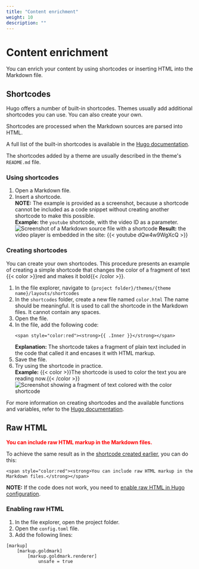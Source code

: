 ```yaml
---
title: "Content enrichment"
weight: 10
description: ""
---
```

# Content enrichment
You can enrich your content by using shortcodes or inserting HTML into the Markdown file.

## Shortcodes
Hugo offers a number of built-in shortcodes. Themes usually add additional shortcodes you can use. You can also create your own.

Shortcodes are processed when the Markdown sources are parsed into HTML.  

A full list of the built-in shortcodes is available in the [Hugo documentation](https://gohugo.io/content-management/shortcodes/#use-hugos-built-in-shortcodes).

The shortcodes added by a theme are usually described in the theme's `README.md` file.

### Using shortcodes

1. Open a Markdown file.
2. Insert a shortcode.  
**NOTE:** The example is provided as a screenshot, because a shortcode cannot be included as a code snippet without creating another shortcode to make this possible.  
**Example:** the `youtube` shortcode, with the video ID as a parameter.  
![Screenshot of a Markdown source file with a shortcode](/images/shortcode.png) 
**Result:** the video player is embedded in the site:
{{< youtube dQw4w9WgXcQ >}}

### Creating shortcodes
You can create your own shortcodes. This procedure presents an example of creating a simple shortcode that changes the color of a fragment of text {{< color >}}red and makes it bold{{< /color >}}.

1. In the file explorer, navigate to `{project folder}/themes/{theme name}/layouts/shortcodes`
2. In the `shortcodes` folder, create a new file named `color.html`
The name should be meaningful. It is used to call the shortcode in the Markdown files. It cannot contain any spaces.
5. Open the file.
6. In the file, add the following code:  
   ```
   <span style="color:red"><strong>{{ .Inner }}</strong></span>
   ```  
   **Explanation:** The shortcode takes a fragment of plain text included in the code that called it and encases it with HTML markup.
7. Save the file.
8. Try using the shortcode in practice.  
**Example:** {{< color >}}The shortcode is used to color the text you are reading now.{{< /color >}}  
![Screenshot showing a fragment of text colored with the color shortcode](/images/shortcodeexample.png)

For more information on creating shortcodes and the available functions and variables, refer to the [Hugo documentation](https://gohugo.io/templates/shortcode-templates/).

## Raw HTML
<span style="color:red"><strong>You can include raw HTML markup in the Markdown files.</strong></span>

To achieve the same result as in the [shortcode created earlier](#creating-shortcodes), you can do this:
```
<span style="color:red"><strong>You can include raw HTML markup in the Markdown files.</strong></span>
```
**NOTE:** If the code does not work, you need to [enable raw HTML in Hugo configuration](#enabling-raw-html).

### Enabling raw HTML
1. In the file explorer, open the project folder.
2. Open the `config.toml` file.
3. Add the following lines:  
```
[markup]
    [markup.goldmark]
        [markup.goldmark.renderer]
            unsafe = true
```